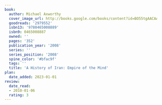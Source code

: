 ```yaml
---
book:
  author: Michael Axworthy
  cover_image_url: http://books.google.com/books/content?id=BO55tgAACAAJ&printsec=frontcover&img=1&zoom=1&source=gbs_api
  goodreads: '2979552'
  isbn13: '9780465008889'
  isbn9: 0465008887
  owned: ''
  pages: '352'
  publication_year: '2008'
  series: ''
  series_position: '2008'
  spine_color: '#bfac9f'
  tags: ''
  title: 'A History of Iran: Empire of the Mind'
plan:
  date_added: 2023-01-01
review:
  date_read:
  - 2010-01-06
  rating: 3
---
```

